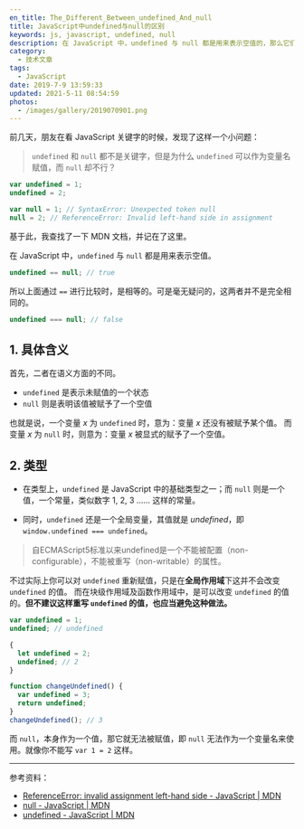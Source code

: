 ```yaml
---
en_title: The_Different_Between_undefined_And_null
title: JavaScript中undefined与null的区别
keywords: js, javascript, undefined, null
description: 在 JavaScript 中，undefined 与 null 都是用来表示空值的，那么它们的区别有哪些呢？
category:
  - 技术文章
tags:
  - JavaScript
date: 2019-7-9 13:59:33
updated: 2021-5-11 08:54:59
photos:
  - /images/gallery/2019070901.png
---
```


前几天，朋友在看 JavaScript 关键字的时候，发现了这样一个小问题：

> `undefined` 和 `null` 都不是关键字，但是为什么 `undefined` 可以作为变量名赋值，而 `null` 却不行？

```js
var undefined = 1;
undefined = 2;

var null = 1; // SyntaxError: Unexpected token null
null = 2; // ReferenceError: Invalid left-hand side in assignment
```

基于此，我查找了一下 MDN 文档，并记在了这里。

在 JavaScript 中，`undefined` 与 `null` 都是用来表示空值。

```js
undefined == null; // true
```

所以上面通过 `==` 进行比较时，是相等的。可是毫无疑问的，这两者并不是完全相同的。

```js
undefined === null; // false
```

## 1. 具体含义

首先，二者在语义方面的不同。

- `undefined` 是表示未赋值的一个状态
- `null` 则是表明该值被赋予了一个空值

也就是说，一个变量 *x* 为 `undefined` 时，意为：变量 *x* 还没有被赋予某个值。
而变量 *x* 为 `null` 时，则意为：变量 *x* 被显式的赋予了一个空值。

## 2. 类型

- 在类型上，`undefined` 是 JavaScript 中的基础类型之一；而 `null` 则是一个值，一个常量，类似数字 1, 2, 3 …… 这样的常量。

- 同时，`undefined` 还是一个全局变量，其值就是 *undefined*，即 `window.undefined === undefined`。

> 自ECMAScript5标准以来undefined是一个不能被配置（non-configurable），不能被重写（non-writable）的属性。

不过实际上你可以对 `undefined` 重新赋值，只是在**全局作用域**下这并不会改变 `undefined` 的值。
而在块级作用域及函数作用域中，是可以改变 `undefined` 的值的。**但不建议这样重写 `undefined` 的值，也应当避免这种做法。**

```js
var undefined = 1;
undefined; // undefined

{
  let undefined = 2;
  undefined; // 2
}

function changeUndefined() {
  var undefined = 3;
  return undefined;
}
changeUndefined(); // 3
```

而 `null`，本身作为一个值，那它就无法被赋值，即 `null` 无法作为一个变量名来使用。就像你不能写 `var 1 = 2` 这样。

---
参考资料：

- [ReferenceError: invalid assignment left-hand side - JavaScript | MDN](https://developer.mozilla.org/zh-CN/docs/Web/JavaScript/Reference/Errors/Invalid_assignment_left-hand_side)
- [null - JavaScript | MDN](https://developer.mozilla.org/zh-CN/docs/Web/JavaScript/Reference/Global_Objects/null)
- [undefined - JavaScript | MDN](https://developer.mozilla.org/zh-CN/docs/Web/JavaScript/Reference/Global_Objects/undefined)
